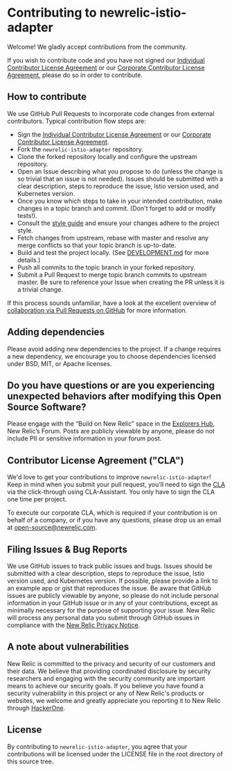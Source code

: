 # Contributing to newrelic-istio-adapter

Welcome!
We gladly accept contributions from the community.

If you wish to contribute code and you have not signed our [Individual Contributor License Agreement](INDIVIDUAL_CLA.md) or our [Corporate Contributor License Agreement](CORPORATE_CLA.md), please do so in order to contribute.

## How to contribute

We use GitHub Pull Requests to incorporate code changes from external
contributors. 
Typical contribution flow steps are:

*   Sign the [Individual Contributor License Agreement](INDIVIDUAL_CLA.md) or our [Corporate Contributor License Agreement](CORPORATE_CLA.md).
*   Fork the `newrelic-istio-adapter` repository.
*   Clone the forked repository locally and configure the upstream repository.
*   Open an Issue describing what you propose to do (unless the change is so
    trivial that an issue is not needed).
    Issues should be submitted with a clear description, steps to reproduce the issue, Istio version used, and Kubernetes version.
*   Once you know which steps to take in your intended contribution, make changes
    in a topic branch and commit.
    (Don't forget to add or modify tests!).
*   Consult the [style guide](STYLE.md) and ensure your changes adhere to the project style.
*   Fetch changes from upstream, rebase with master and resolve any merge
    conflicts so that your topic branch is up-to-date.
*   Build and test the project locally.
    (See [DEVELOPMENT.md](DEVELOPMENT.md) for more details.)
*   Push all commits to the topic branch in your forked repository.
*   Submit a Pull Request to merge topic branch commits to upstream master.
    Be sure to reference your Issue when creating the PR unless it is a trivial change.

If this process sounds unfamiliar, have a look at the excellent overview of [collaboration via Pull Requests on GitHub](https://help.github.com/categories/collaborating-with-issues-and-pull-requests/)
for more information.

## Adding dependencies

Please avoid adding new dependencies to the project. If a change requires a new dependency, we encourage you to choose dependencies licensed under BSD, MIT, or Apache licenses.

## Do you have questions or are you experiencing unexpected behaviors after modifying this Open Source Software? 

Please engage with the “Build on New Relic” space in the [Explorers Hub](https://discuss.newrelic.com/c/build-on-new-relic/Integrations), New Relic’s Forum.
Posts are publicly viewable by anyone, please do not include PII or sensitive information in your forum post. 

## Contributor License Agreement ("CLA")

We'd love to get your contributions to improve `newrelic-istio-adapter`!
Keep in mind when you submit your pull request, you'll need to sign the [CLA](INDIVIDUAL_CLA.md) via the click-through using CLA-Assistant.
You only have to sign the CLA one time per project.

To execute our corporate CLA, which is required if your contribution is on behalf of a company, or if you have any questions, please drop us an email at open-source@newrelic.com. 

## Filing Issues & Bug Reports

We use GitHub issues to track public issues and bugs.
Issues should be submitted with a clear description, steps to reproduce the issue, Istio version used, and Kubernetes version.
If possible, please provide a link to an example app or gist that reproduces the issue.
Be aware that GitHub issues are publicly viewable by anyone, so please do not include personal information in your GitHub issue or in any of your contributions, except as minimally necessary for the purpose of supporting your issue.
New Relic will process any personal data you submit through GitHub issues in compliance with the [New Relic Privacy Notice](https://newrelic.com/termsandconditions/privacy).   

## A note about vulnerabilities  

New Relic is committed to the privacy and security of our customers and their data.
We believe that providing coordinated disclosure by security researchers and engaging with the security community are important means to achieve our security goals.
If you believe you have found a security vulnerability in this project or any of New Relic's products or websites, we welcome and greatly appreciate you reporting it to New Relic through [HackerOne](https://hackerone.com/newrelic).

## License

By contributing to `newrelic-istio-adapter`, you agree that your contributions will be licensed under the LICENSE file in the root directory of this source tree.

